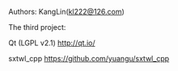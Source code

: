 Authors:
KangLin(kl222@126.com)

The third project:

Qt (LGPL v2.1)
http://qt.io/

sxtwl_cpp
https://github.com/yuangu/sxtwl_cpp
